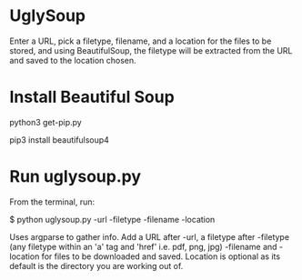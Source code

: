 # UglySoup

Enter a URL, pick a filetype, filename, and a location for the files to be stored, and using BeautifulSoup, the filetype will be extracted from the URL and saved to the location chosen. 

# Install Beautiful Soup

python3 get-pip.py

pip3 install beautifulsoup4

# Run uglysoup.py

From the terminal, run:

$ python uglysoup.py -url -filetype -filename -location 

Uses argparse to gather info. Add a URL after -url, a filetype after -filetype (any filetype within an 'a' tag and 'href' i.e. pdf, png, jpg) -filename and -location for files to be downloaded and saved. Location is optional as its default is the directory you are working out of. 

